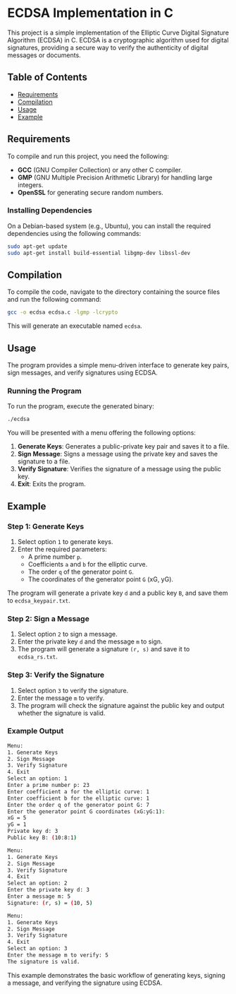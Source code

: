 # ECDSA Implementation in C

This project is a simple implementation of the Elliptic Curve Digital Signature Algorithm (ECDSA) in C. ECDSA is a cryptographic algorithm used for digital signatures, providing a secure way to verify the authenticity of digital messages or documents.

## Table of Contents
- [Requirements](#requirements)
- [Compilation](#compilation)
- [Usage](#usage)
- [Example](#example)

## Requirements

To compile and run this project, you need the following:

- **GCC** (GNU Compiler Collection) or any other C compiler.
- **GMP** (GNU Multiple Precision Arithmetic Library) for handling large integers.
- **OpenSSL** for generating secure random numbers.

### Installing Dependencies

On a Debian-based system (e.g., Ubuntu), you can install the required dependencies using the following commands:

```bash
sudo apt-get update
sudo apt-get install build-essential libgmp-dev libssl-dev
```

## Compilation

To compile the code, navigate to the directory containing the source files and run the following command:

```bash
gcc -o ecdsa ecdsa.c -lgmp -lcrypto
```

This will generate an executable named `ecdsa`.

## Usage

The program provides a simple menu-driven interface to generate key pairs, sign messages, and verify signatures using ECDSA.

### Running the Program

To run the program, execute the generated binary:

```bash
./ecdsa
```

You will be presented with a menu offering the following options:

1. **Generate Keys**: Generates a public-private key pair and saves it to a file.
2. **Sign Message**: Signs a message using the private key and saves the signature to a file.
3. **Verify Signature**: Verifies the signature of a message using the public key.
4. **Exit**: Exits the program.

## Example

### Step 1: Generate Keys

1. Select option `1` to generate keys.
2. Enter the required parameters:
   - A prime number `p`.
   - Coefficients `a` and `b` for the elliptic curve.
   - The order `q` of the generator point `G`.
   - The coordinates of the generator point `G` (xG, yG).

The program will generate a private key `d` and a public key `B`, and save them to `ecdsa_keypair.txt`.

### Step 2: Sign a Message

1. Select option `2` to sign a message.
2. Enter the private key `d` and the message `m` to sign.
3. The program will generate a signature `(r, s)` and save it to `ecdsa_rs.txt`.

### Step 3: Verify the Signature

1. Select option `3` to verify the signature.
2. Enter the message `m` to verify.
3. The program will check the signature against the public key and output whether the signature is valid.

### Example Output

```bash
Menu:
1. Generate Keys
2. Sign Message
3. Verify Signature
4. Exit
Select an option: 1
Enter a prime number p: 23
Enter coefficient a for the elliptic curve: 1
Enter coefficient b for the elliptic curve: 1
Enter the order q of the generator point G: 7
Enter the generator point G coordinates (xG:yG:1):
xG = 5
yG = 1
Private key d: 3
Public key B: (10:8:1)

Menu:
1. Generate Keys
2. Sign Message
3. Verify Signature
4. Exit
Select an option: 2
Enter the private key d: 3
Enter a message m: 5
Signature: (r, s) = (10, 5)

Menu:
1. Generate Keys
2. Sign Message
3. Verify Signature
4. Exit
Select an option: 3
Enter the message m to verify: 5
The signature is valid.
```

This example demonstrates the basic workflow of generating keys, signing a message, and verifying the signature using ECDSA.
